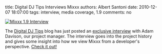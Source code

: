 title: Digital DJ Tips Interviews Mixxx
authors: Albert Santoni
date: 2010-12-07 18:07:00
tags: interview, media coverage, 1.9
comments: no

[![Mixxx 1.9 Interview]({static}/images/news/Screenshot2.png)](http://www.digitaldjtips.com/2010/12/mixxx-1-9-interview/)

The [Digital DJ Tips](http://www.digitaldjtips.com/) blog has just posted an [exclusive interview](http://www.digitaldjtips.com/2010/12/mixxx-1-9-interview/) with Adam Davison, our project manager.
The interview goes into the project history and gives some insight into how we view Mixxx from a developer's perspective.
[Check it out!](http://www.digitaldjtips.com/2010/12/mixxx-1-9-interview/)
